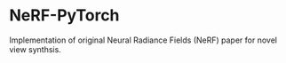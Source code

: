 # NeRF-PyTorch
Implementation of original Neural Radiance Fields (NeRF) paper for novel view synthsis.
